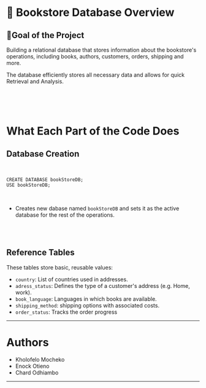 
# 📘 **Bookstore Database Overview**


## 🎯Goal of the Project 

Building a relational database that stores information about the bookstore's operations, including books, authors, customers, orders, shipping and more.

The database efficiently stores all necessary data and allows for quick Retrieval and Analysis.

<br/>
<br/>
<br/>

# **What Each Part of the Code Does**


## Database Creation

<br/>

```
CREATE DATABASE bookStoreDB;
USE bookStoreDB;
```
<br/>

- Creates new dabase named `bookStoreDB` and sets it as the active database for the rest of the operations.

<br/>
<br/>


## Reference Tables

These tables store basic, reusable values:

- `country`: List of countries used in addresses.
- `adress_status`: Defines the type of a customer's address (e.g. Home, work).
- `book_language`: Languages in which books are available.
- `shipping_method`: shipping options with associated costs.
- `order_status`: Tracks the order progress

---
# Authors

- Kholofelo Mocheko
- Enock Otieno
- Chard Odhiambo

---
